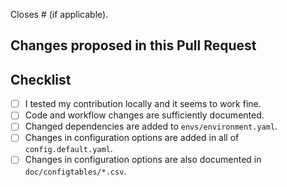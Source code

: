 Closes # (if applicable).

## Changes proposed in this Pull Request
<!--- Describe your changes in detail -->

## Checklist

- [ ] I tested my contribution locally and it seems to work fine.
- [ ] Code and workflow changes are sufficiently documented.
- [ ] Changed dependencies are added to `envs/environment.yaml`.
- [ ] Changes in configuration options are added in all of `config.default.yaml`.
- [ ] Changes in configuration options are also documented in `doc/configtables/*.csv`.
